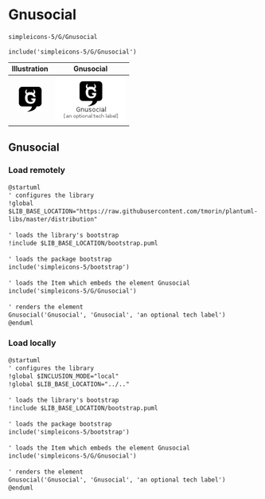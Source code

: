 # Gnusocial


```text
simpleicons-5/G/Gnusocial
```

```text
include('simpleicons-5/G/Gnusocial')
```



| Illustration | Gnusocial |
| :---: | :---: |
| ![illustration for Illustration](../../simpleicons-5/G/Gnusocial.png) | ![illustration for Gnusocial](../../simpleicons-5/G/Gnusocial.Local.png) |




## Gnusocial

### Load remotely
```plantuml
@startuml
' configures the library
!global $LIB_BASE_LOCATION="https://raw.githubusercontent.com/tmorin/plantuml-libs/master/distribution"

' loads the library's bootstrap
!include $LIB_BASE_LOCATION/bootstrap.puml

' loads the package bootstrap
include('simpleicons-5/bootstrap')

' loads the Item which embeds the element Gnusocial
include('simpleicons-5/G/Gnusocial')

' renders the element
Gnusocial('Gnusocial', 'Gnusocial', 'an optional tech label')
@enduml
```

### Load locally
```plantuml
@startuml
' configures the library
!global $INCLUSION_MODE="local"
!global $LIB_BASE_LOCATION="../.."

' loads the library's bootstrap
!include $LIB_BASE_LOCATION/bootstrap.puml

' loads the package bootstrap
include('simpleicons-5/bootstrap')

' loads the Item which embeds the element Gnusocial
include('simpleicons-5/G/Gnusocial')

' renders the element
Gnusocial('Gnusocial', 'Gnusocial', 'an optional tech label')
@enduml
```

